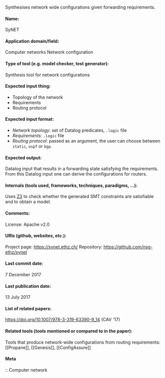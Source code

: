 Synthesises network wide configurations given forwarding requirements.

#### Name:
SyNET

#### Application domain/field:
Computer networks
Network configuration

#### Type of tool (e.g. model checker, test generator):
Synthesis tool for network configurations

#### Expected input thing:
- Topology of the network
- Requirements
- Routing protocol

#### Expected input format:
- *Network topology*: set of Datalog predicates, `.logic` file
- *Requirements*: `.logic` file
- *Routing protocol*: passed as an argument, the user can choose between `static`, `ospf` or `bgp`. 

#### Expected output:
Datalog input that results in a forwarding state satisfying the requirements. From this Datalog input one can derive the configurations for routers.

#### Internals (tools used, frameworks, techniques, paradigms, ...):
Uses [Z3](Solvers/SMT/Z3.md) to check whether the generated SMT constraints are satisfiable and to obtain a model.

#### Comments:
License: Apache v2.0

#### URIs (github, websites, etc.):
Project page: https://synet.ethz.ch/
Repository: https://github.com/nsg-ethz/synet

#### Last commit date:
7 December 2017

#### Last publication date:
13 July 2017

#### List of related papers:
https://doi.org/10.1007/978-3-319-63390-9_14 (CAV '17)

#### Related tools (tools mentioned or compared to in the paper):
Tools that produce network-wide configurations from routing requirements: [[Propane]], [[Genesis]], [[ConfigAssure]]

#### Meta
:: Computer network